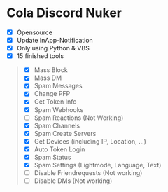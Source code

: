 # Cola Discord Nuker
 - [x] Opensource
 - [x] Update InApp-Notification
 - [x] Only using Python & VBS
 - [x] 15 finished tools
> - [x] Mass Block
> - [x] Mass DM
> - [x] Spam Messages
> - [x] Change PFP
> - [x] Get Token Info
> - [x] Spam Webhooks
> - [ ] Spam Reactions (Not Working)
> - [x] Spam Channels
> - [x] Spam Create Servers
> - [x] Get Devices (including IP, Location, ...)
> - [x] Auto Token Login
> - [x] Spam Status
> - [x] Spam Settings (Lightmode, Language, Text)
> - [ ] Disable Friendrequests (Not working)
> - [ ] Disable DMs (Not working)

